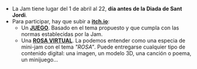 - La Jam tiene lugar del 1 de abril al 22, **día antes de la Diada de Sant Jordi**.
- Para participar, hay que subir a <b><a style="color: var(--col-site-black);" href="https://itch.io/jam/sant-jordi-jam-2025">itch.io</a></b>:
    - Un <b style="color: var(--col-site-black);"><u>JUEGO</u></b>. Basado en el tema propuesto y que cumpla con las normas establecidas por la Jam.
    - Una <b style="color: var(--col-site-black);"><u>ROSA VIRTUAL</u></b>. La podemos entender como una especia de mini-jam con el tema _"ROSA"_. Puede entregarse cualquier tipo de contenido digital: una imagen, un modelo 3D, una canción o poema, un minijuego...